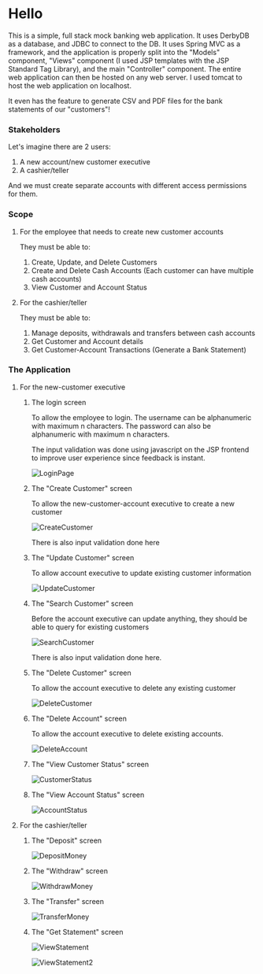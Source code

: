 # Hello
This is a simple, full stack mock banking web application. 
It uses DerbyDB as a database, and JDBC to connect to the DB.
It uses Spring MVC as a framework, and the application is properly split into the "Models" component, "Views" component (I used JSP templates with the JSP Standard Tag Library), and the main "Controller" component.
The entire web application can then be hosted on any web server. I used tomcat to host the web application on localhost.

It even has the feature to generate CSV and PDF files for the bank statements of our "customers"!

### Stakeholders
Let's imagine there are 2 users:
1. A new account/new customer executive
2. A cashier/teller

And we must create separate accounts with different access permissions for them.

### Scope
1. For the employee that needs to create new customer accounts

    They must be able to:
   1. Create, Update, and Delete Customers
   2. Create and Delete Cash Accounts (Each customer can have multiple cash accounts)
   3. View Customer and Account Status

2. For the cashier/teller

    They must be able to:
   1. Manage deposits, withdrawals and transfers between cash accounts
   2. Get Customer and Account details
   3. Get Customer-Account Transactions (Generate a Bank Statement)

### The Application

1. For the new-customer executive
   1. The login screen
   
      To allow the employee to login.
      The username can be alphanumeric with maximum n characters.
      The password can also be alphanumeric with maximum n characters.

      The input validation was done using javascript on the JSP frontend to improve user experience since feedback is instant. 

      ![LoginPage](./Images/LoginPage.jpg)

   2. The "Create Customer" screen

      To allow the new-customer-account executive to create a new customer

      ![CreateCustomer](./Images/CreateCustomer.jpg)

      There is also input validation done here
   3. The "Update Customer" screen

      To allow account executive to update existing customer information
   
      ![UpdateCustomer](./Images/UpdateCustomer.jpg)

   4. The "Search Customer" screen

      Before the account executive can update anything, they should be able to query for existing customers
      
      ![SearchCustomer](./Images/CustomerSearch.jpg)

      There is also input validation done here.
   5. The "Delete Customer" screen

      To allow the account executive to delete any existing customer

      ![DeleteCustomer](./Images/DeleteCustomer.jpg)

   6. The "Delete Account" screen

      To allow the account executive to delete existing accounts.

      ![DeleteAccount](./Images/DeleteAccount.jpg)

   7. The "View Customer Status" screen

      ![CustomerStatus](./Images/CustomerStatus.jpg)

   8. The "View Account Status" screen

      ![AccountStatus](./Images/AccountStatus.jpg)

   
2. For the cashier/teller
   1. The "Deposit" screen

      ![DepositMoney](./Images/DepositMoney.jpg)
      
   2. The "Withdraw" screen

      ![WithdrawMoney](./Images/WithdrawMoney.jpg)

   3. The "Transfer" screen

      ![TransferMoney](./Images/TransferMoney.jpg)
   
   4. The "Get Statement" screen

      ![ViewStatement](./Images/ViewStatement.jpg)

      ![ViewStatement2](./Images/ViewStatement2.jpg)
